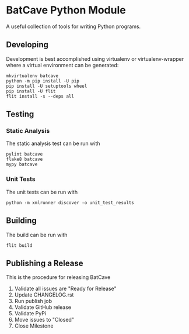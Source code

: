# BatCave Python Module

A useful collection of tools for writing Python programs.

## Developing

Development is best accomplished using virtualenv or virtualenv-wrapper where a virtual environment can be generated:

    mkvirtualenv batcave
    python -m pip install -U pip
    pip install -U setuptools wheel
    pip install -U flit
    flit install -s --deps all

## Testing

### Static Analysis

The static analysis test can be run with

    pylint batcave
    flake8 batcave
    mypy batcave

### Unit Tests

The unit tests can be run with

    python -m xmlrunner discover -o unit_test_results

## Building

The build can be run with

    flit build

## Publishing a Release

This is the procedure for releasing BatCave

1. Validate all issues are "Ready for Release"
1. Update CHANGELOG.rst
1. Run publish job
1. Validate GitHub release
1. Validate PyPi
1. Move issues to "Closed"
1. Close Milestone

<!--- cSpell:ignore virtualenv mkvirtualenv batcave stest mypy xmlrunner utest -->
